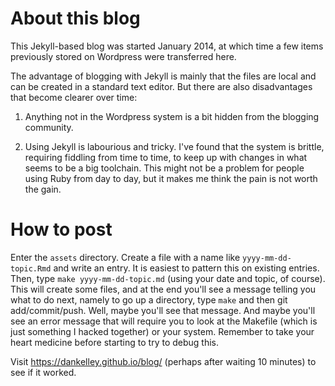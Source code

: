 # About this blog

This Jekyll-based blog was started January 2014, at which time a few items
previously stored on Wordpress were transferred here.

The advantage of blogging with Jekyll is mainly that the files are local and
can be created in a standard text editor.  But there are also disadvantages
that become clearer over time:

1. Anything not in the Wordpress system is a bit hidden from the blogging
   community.

2. Using Jekyll is labourious and tricky.  I've found that the system is
   brittle, requiring fiddling from time to time, to keep up with changes in
   what seems to be a big toolchain.  This might not be a problem for people
   using Ruby from day to day, but it makes me think the pain is not worth the
   gain.

# How to post

Enter the `assets` directory. Create a file with a name like
`yyyy-mm-dd-topic.Rmd` and write an entry. It is easiest to pattern this on
existing entries. Then, type `make yyyy-mm-dd-topic.md` (using your date and
topic, of course). This will create some files, and at the end you'll see
a message telling you what to do next, namely to go up a directory, type `make`
and then git add/commit/push.  Well, maybe you'll see that message.  And maybe
you'll see an error message that will require you to look at the Makefile
(which is just something I hacked together) or your system. Remember to take
your heart medicine before starting to try to debug this.

Visit https://dankelley.github.io/blog/ (perhaps after waiting 10 minutes) to
see if it worked.

